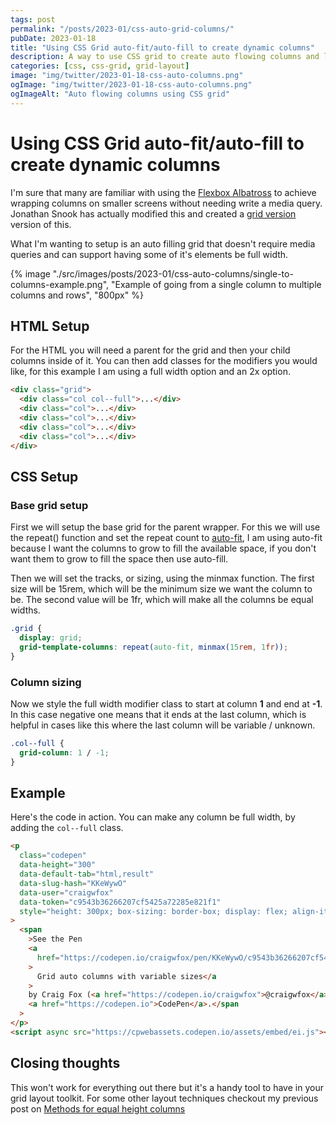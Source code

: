 ```yaml
---
tags: post
permalink: "/posts/2023-01/css-auto-grid-columns/"
pubDate: 2023-01-18
title: "Using CSS Grid auto-fit/auto-fill to create dynamic columns"
description: A way to use CSS grid to create auto flowing columns and layers that let's us remove the need for many media queries, resulting in cleaner and more maintainable stylesheets.
categories: [css, css-grid, grid-layout]
image: "img/twitter/2023-01-18-css-auto-columns.png"
ogImage: "img/twitter/2023-01-18-css-auto-columns.png"
ogImageAlt: "Auto flowing columns using CSS grid"
---
```


# Using CSS Grid auto-fit/auto-fill to create dynamic columns

I'm sure that many are familiar with using the [Flexbox Albatross](https://heydonworks.com/article/the-flexbox-holy-albatross/) to achieve wrapping columns on smaller screens without needing write a media query. Jonathan Snook has actually modified this and created a [grid version](https://codepen.io/snookca/pen/PoYVLRW) version of this.

What I'm wanting to setup is an auto filling grid that doesn't require media queries and can support having some of it's elements be full width.

<div class="post-image post-image--lg post-image--bright">
{% image "./src/images/posts/2023-01/css-auto-columns/single-to-columns-example.png", "Example of going from a single column to multiple columns and rows", "800px" %}
</div>

## HTML Setup

For the HTML you will need a parent for the grid and then your child columns inside of it. You can then add classes for the modifiers you would like, for this example I am using a full width option and an 2x option.

```html
<div class="grid">
  <div class="col col--full">...</div>
  <div class="col">...</div>
  <div class="col">...</div>
  <div class="col">...</div>
  <div class="col">...</div>
</div>
```

## CSS Setup

### Base grid setup

First we will setup the base grid for the parent wrapper. For this we will use the repeat() function and set the repeat count to [auto-fit](https://developer.mozilla.org/en-US/docs/Web/CSS/repeat#auto-fit), I am using auto-fit because I want the columns to grow to fill the available space, if you don't want them to grow to fill the space then use auto-fill.

Then we will set the tracks, or sizing, using the minmax function. The first size will be 15rem, which will be the minimum size we want the column to be. The second value will be 1fr, which will make all the columns be equal widths.

```css
.grid {
  display: grid;
  grid-template-columns: repeat(auto-fit, minmax(15rem, 1fr));
}
```

### Column sizing

Now we style the full width modifier class to start at column **1** and end at **-1**. In this case negative one means that it ends at the last column, which is helpful in cases like this where the last column will be variable / unknown.

```css
.col--full {
  grid-column: 1 / -1;
}
```

## Example

Here's the code in action. You can make any column be full width, by adding the `col--full` class.

```html
<p
  class="codepen"
  data-height="300"
  data-default-tab="html,result"
  data-slug-hash="KKeWywO"
  data-user="craigwfox"
  data-token="c9543b36266207cf5425a72285e821f1"
  style="height: 300px; box-sizing: border-box; display: flex; align-items: center; justify-content: center; border: 2px solid; margin: 1em 0; padding: 1em;"
>
  <span
    >See the Pen
    <a
      href="https://codepen.io/craigwfox/pen/KKeWywO/c9543b36266207cf5425a72285e821f1"
    >
      Grid auto columns with variable sizes</a
    >
    by Craig Fox (<a href="https://codepen.io/craigwfox">@craigwfox</a>) on
    <a href="https://codepen.io">CodePen</a>.</span
  >
</p>
<script async src="https://cpwebassets.codepen.io/assets/embed/ei.js"></script>
```

## Closing thoughts

This won't work for everything out there but it's a handy tool to have in your grid layout toolkit. For some other layout techniques checkout my previous post on [Methods for equal height columns](https://craigwfox.com/posts/2021-11/methods-for-equal-height-columns/)
